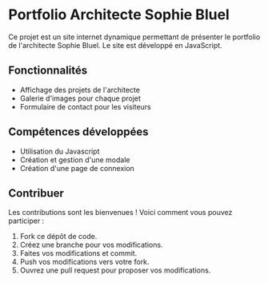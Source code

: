 # Portfolio Architecte Sophie Bluel

Ce projet est un site internet dynamique permettant de présenter le portfolio de l'architecte Sophie Bluel. Le site est développé en JavaScript.

## Fonctionnalités

- Affichage des projets de l'architecte
- Galerie d'images pour chaque projet
- Formulaire de contact pour les visiteurs

## Compétences développées

- Utilisation du Javascript
- Création et gestion d'une modale
- Création d'une page de connexion

## Contribuer

Les contributions sont les bienvenues ! Voici comment vous pouvez participer :

1. Fork ce dépôt de code.
2. Créez une branche pour vos modifications.
3. Faites vos modifications et commit.
4. Push vos modifications vers votre fork.
5. Ouvrez une pull request pour proposer vos modifications.
